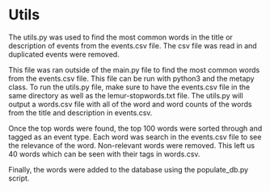 # Utils

The utils.py was used to find the most common words in the title or description of events from the events.csv file. The csv file was read in and duplicated events were removed.

This file was ran outside of the main.py file to find the most common words from the events.csv file. This file can be run with python3 and the metapy class. To run the utils.py file, make sure to have the events.csv file in the same directory as well as the lemur-stopwords.txt file. The utils.py will output a words.csv file with all of the word and word counts of the words from the title and description in events.csv. 

Once the top words were found, the top 100 words were sorted through and tagged as an event type. Each word was search in the events.csv file to see the relevance of the word. Non-relevant words were removed. This left us 40 words which can be seen with their tags in words.csv. 

Finally, the words were added to the database using the populate_db.py script. 
